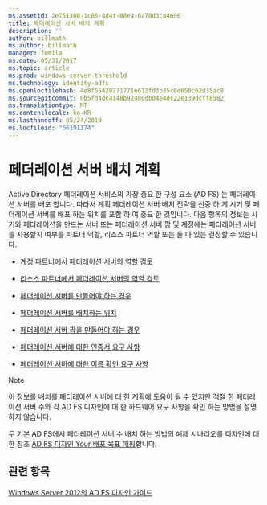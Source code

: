 ```yaml
---
ms.assetid: 2e751308-1c86-4d4f-88e4-6a78d3ca4696
title: 페더레이션 서버 배치 계획
description: ''
author: billmath
ms.author: billmath
manager: femila
ms.date: 05/31/2017
ms.topic: article
ms.prod: windows-server-threshold
ms.technology: identity-adfs
ms.openlocfilehash: 4e8f55428271771e612fd3b35c0e650c62d35ac8
ms.sourcegitcommit: 0b5fd4dc4148b92480db04e4dc22e139dcff8582
ms.translationtype: MT
ms.contentlocale: ko-KR
ms.lasthandoff: 05/24/2019
ms.locfileid: "66191174"
---
```

# <a name="planning-federation-server-placement"></a>페더레이션 서버 배치 계획

Active Directory 페더레이션 서비스의 가장 중요 한 구성 요소 \(AD FS\) 는 페더레이션 서버를 배포 합니다. 따라서 계획 페더레이션 서버 배치 전략을 신중 하 게 시기 및 페더레이션 서버를 배포 하는 위치를 포함 하 여 중요 한 것입니다. 다음 항목의 정보는 시기와 페더레이션을 만드는 서버 또는 페더레이션 서버 팜 및 계정에는 페더레이션 서버를 사용할지 여부를 파트너 역할, 리소스 파트너 역할 또는 둘 다 있는 결정할 수 있습니다.  
  
-   [계정 파트너에서 페더레이션 서버의 역할 검토](Review-the-Role-of-the-Federation-Server-in-the-Account-Partner.md)  
  
-   [리소스 파트너에서 페더레이션 서버의 역할 검토](Review-the-Role-of-the-Federation-Server-in-the-Resource-Partner.md)  
  
-   [페더레이션 서버를 만들어야 하는 경우](When-to-Create-a-Federation-Server.md)  
  
-   [페더레이션 서버를 배치하는 위치](Where-to-Place-a-Federation-Server.md)  
  
-   [페더레이션 서버 팜을 만들어야 하는 경우](When-to-Create-a-Federation-Server-Farm.md)  
  
-   [페더레이션 서버에 대한 인증서 요구 사항](Certificate-Requirements-for-Federation-Servers.md)  
  
-   [페더레이션 서버에 대한 이름 확인 요구 사항](Name-Resolution-Requirements-for-Federation-Servers.md)  
  
> [!NOTE]  
> 이 정보를 배치를 페더레이션 서버에 대 한 계획에 도움이 될 수 있지만 적절 한 페더레이션 서버 수와 각 AD FS 디자인에 대 한 하드웨어 요구 사항을 확인 하는 방법을 설명 하지 않습니다.  
  
두 기본 AD FS에서 페더레이션 서버 수 배치 하는 방법의 예제 시나리오를 디자인에 대 한 참조 [AD FS 디자인 Your 배포 목표 매핑](Mapping-Your-Deployment-Goals-to-an-AD-FS-Design.md)합니다.  
  
## <a name="see-also"></a>관련 항목
[Windows Server 2012의 AD FS 디자인 가이드](AD-FS-Design-Guide-in-Windows-Server-2012.md)

